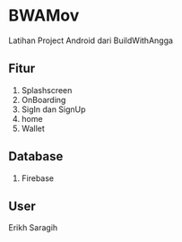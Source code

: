 # BWAMov
Latihan Project Android dari BuildWithAngga 

## Fitur
1. Splashscreen
2. OnBoarding
3. SigIn dan SignUp
4. home
5. Wallet

## Database
1. Firebase

## User
Erikh Saragih
